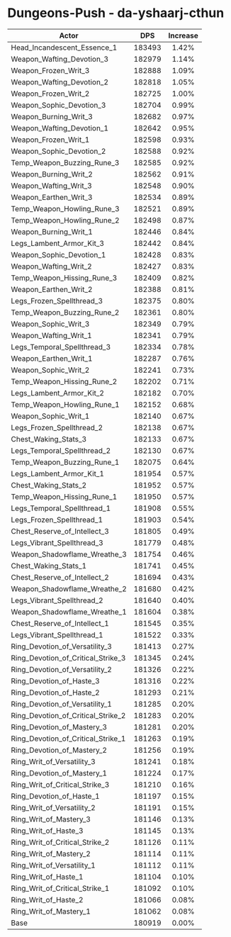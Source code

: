 # Dungeons-Push - da-yshaarj-cthun
| Actor | DPS | Increase |
|---|:---:|:---:|
|Head_Incandescent_Essence_1|183493|1.42%|
|Weapon_Wafting_Devotion_3|182979|1.14%|
|Weapon_Frozen_Writ_3|182888|1.09%|
|Weapon_Wafting_Devotion_2|182818|1.05%|
|Weapon_Frozen_Writ_2|182725|1.00%|
|Weapon_Sophic_Devotion_3|182704|0.99%|
|Weapon_Burning_Writ_3|182682|0.97%|
|Weapon_Wafting_Devotion_1|182642|0.95%|
|Weapon_Frozen_Writ_1|182598|0.93%|
|Weapon_Sophic_Devotion_2|182588|0.92%|
|Temp_Weapon_Buzzing_Rune_3|182585|0.92%|
|Weapon_Burning_Writ_2|182562|0.91%|
|Weapon_Wafting_Writ_3|182548|0.90%|
|Weapon_Earthen_Writ_3|182534|0.89%|
|Temp_Weapon_Howling_Rune_3|182521|0.89%|
|Temp_Weapon_Howling_Rune_2|182498|0.87%|
|Weapon_Burning_Writ_1|182446|0.84%|
|Legs_Lambent_Armor_Kit_3|182442|0.84%|
|Weapon_Sophic_Devotion_1|182428|0.83%|
|Weapon_Wafting_Writ_2|182427|0.83%|
|Temp_Weapon_Hissing_Rune_3|182409|0.82%|
|Weapon_Earthen_Writ_2|182388|0.81%|
|Legs_Frozen_Spellthread_3|182375|0.80%|
|Temp_Weapon_Buzzing_Rune_2|182361|0.80%|
|Weapon_Sophic_Writ_3|182349|0.79%|
|Weapon_Wafting_Writ_1|182341|0.79%|
|Legs_Temporal_Spellthread_3|182334|0.78%|
|Weapon_Earthen_Writ_1|182287|0.76%|
|Weapon_Sophic_Writ_2|182241|0.73%|
|Temp_Weapon_Hissing_Rune_2|182202|0.71%|
|Legs_Lambent_Armor_Kit_2|182182|0.70%|
|Temp_Weapon_Howling_Rune_1|182152|0.68%|
|Weapon_Sophic_Writ_1|182140|0.67%|
|Legs_Frozen_Spellthread_2|182138|0.67%|
|Chest_Waking_Stats_3|182133|0.67%|
|Legs_Temporal_Spellthread_2|182130|0.67%|
|Temp_Weapon_Buzzing_Rune_1|182075|0.64%|
|Legs_Lambent_Armor_Kit_1|181954|0.57%|
|Chest_Waking_Stats_2|181952|0.57%|
|Temp_Weapon_Hissing_Rune_1|181950|0.57%|
|Legs_Temporal_Spellthread_1|181908|0.55%|
|Legs_Frozen_Spellthread_1|181903|0.54%|
|Chest_Reserve_of_Intellect_3|181805|0.49%|
|Legs_Vibrant_Spellthread_3|181779|0.48%|
|Weapon_Shadowflame_Wreathe_3|181754|0.46%|
|Chest_Waking_Stats_1|181741|0.45%|
|Chest_Reserve_of_Intellect_2|181694|0.43%|
|Weapon_Shadowflame_Wreathe_2|181680|0.42%|
|Legs_Vibrant_Spellthread_2|181640|0.40%|
|Weapon_Shadowflame_Wreathe_1|181604|0.38%|
|Chest_Reserve_of_Intellect_1|181545|0.35%|
|Legs_Vibrant_Spellthread_1|181522|0.33%|
|Ring_Devotion_of_Versatility_3|181413|0.27%|
|Ring_Devotion_of_Critical_Strike_3|181345|0.24%|
|Ring_Devotion_of_Versatility_2|181326|0.22%|
|Ring_Devotion_of_Haste_3|181316|0.22%|
|Ring_Devotion_of_Haste_2|181293|0.21%|
|Ring_Devotion_of_Versatility_1|181285|0.20%|
|Ring_Devotion_of_Critical_Strike_2|181283|0.20%|
|Ring_Devotion_of_Mastery_3|181281|0.20%|
|Ring_Devotion_of_Critical_Strike_1|181263|0.19%|
|Ring_Devotion_of_Mastery_2|181256|0.19%|
|Ring_Writ_of_Versatility_3|181241|0.18%|
|Ring_Devotion_of_Mastery_1|181224|0.17%|
|Ring_Writ_of_Critical_Strike_3|181210|0.16%|
|Ring_Devotion_of_Haste_1|181197|0.15%|
|Ring_Writ_of_Versatility_2|181191|0.15%|
|Ring_Writ_of_Mastery_3|181146|0.13%|
|Ring_Writ_of_Haste_3|181145|0.13%|
|Ring_Writ_of_Critical_Strike_2|181126|0.11%|
|Ring_Writ_of_Mastery_2|181114|0.11%|
|Ring_Writ_of_Versatility_1|181112|0.11%|
|Ring_Writ_of_Haste_1|181104|0.10%|
|Ring_Writ_of_Critical_Strike_1|181092|0.10%|
|Ring_Writ_of_Haste_2|181066|0.08%|
|Ring_Writ_of_Mastery_1|181062|0.08%|
|Base|180919|0.00%|
